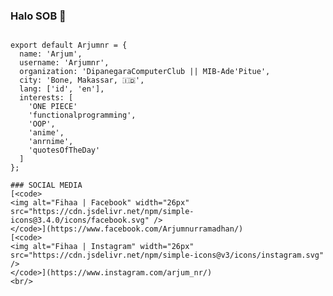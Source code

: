 ### Halo SOB 👋

<!--
**Arjumnr/Arjumnr** is a ✨ _special_ ✨ repository because its `README.md` (this file) appears on your GitHub profile.

Here are some ideas to get you started:

- 🔭 I’m currently working on ...
- 🌱 I’m currently learning ...
- 👯 I’m looking to collaborate on ...
- 🤔 I’m looking for help with ...
- 💬 Ask me about ...
- 📫 How to reach me: ...
- 😄 Pronouns: ...
- ⚡ Fun fact: ...
-->

```FLutter

export default Arjumnr = {
  name: 'Arjum',
  username: 'Arjumnr',
  organization: 'DipanegaraComputerClub || MIB-Ade'Pitue',
  city: 'Bone, Makassar, 🇮🇩',
  lang: ['id', 'en'],
  interests: [
    'ONE PIECE'
    'functionalprogramming',
    'OOP',
    'anime',
    'anrnime',
    'quotesOfTheDay'
  ]
};

### SOCIAL MEDIA 
[<code>
<img alt="Fihaa | Facebook" width="26px" src="https://cdn.jsdelivr.net/npm/simple-icons@3.4.0/icons/facebook.svg" />
</code>](https://www.facebook.com/Arjumnurramadhan/)
[<code>
<img alt="Fihaa | Instagram" width="26px" src="https://cdn.jsdelivr.net/npm/simple-icons@v3/icons/instagram.svg" />
</code>](https://www.instagram.com/arjum_nr/)
<br/>
